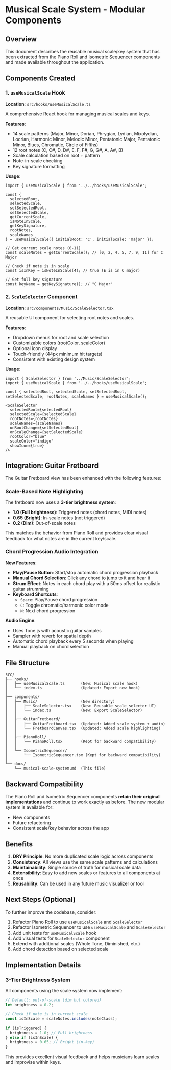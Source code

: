 # Musical Scale System - Modular Components

## Overview

This document describes the reusable musical scale/key system that has been extracted from the Piano Roll and Isometric Sequencer components and made available throughout the application.

## Components Created

### 1. `useMusicalScale` Hook
**Location**: `src/hooks/useMusicalScale.ts`

A comprehensive React hook for managing musical scales and keys.

**Features**:
- 14 scale patterns (Major, Minor, Dorian, Phrygian, Lydian, Mixolydian, Locrian, Harmonic Minor, Melodic Minor, Pentatonic Major, Pentatonic Minor, Blues, Chromatic, Circle of Fifths)
- 12 root notes (C, C#, D, D#, E, F, F#, G, G#, A, A#, B)
- Scale calculation based on root + pattern
- Note-in-scale checking
- Key signature formatting

**Usage**:
```tsx
import { useMusicalScale } from '../../hooks/useMusicalScale';

const {
  selectedRoot,
  selectedScale,
  setSelectedRoot,
  setSelectedScale,
  getCurrentScale,
  isNoteInScale,
  getKeySignature,
  rootNotes,
  scaleNames
} = useMusicalScale({ initialRoot: 'C', initialScale: 'major' });

// Get current scale notes (0-11)
const scaleNotes = getCurrentScale(); // [0, 2, 4, 5, 7, 9, 11] for C Major

// Check if note is in scale
const isInKey = isNoteInScale(4); // true (E is in C major)

// Get full key signature
const keyName = getKeySignature(); // "C Major"
```

### 2. `ScaleSelector` Component
**Location**: `src/components/Music/ScaleSelector.tsx`

A reusable UI component for selecting root notes and scales.

**Features**:
- Dropdown menus for root and scale selection
- Customizable colors (rootColor, scaleColor)
- Optional icon display
- Touch-friendly (44px minimum hit targets)
- Consistent with existing design system

**Usage**:
```tsx
import { ScaleSelector } from '../Music/ScaleSelector';
import { useMusicalScale } from '../../hooks/useMusicalScale';

const { selectedRoot, selectedScale, setSelectedRoot, setSelectedScale, rootNotes, scaleNames } = useMusicalScale();

<ScaleSelector
  selectedRoot={selectedRoot}
  selectedScale={selectedScale}
  rootNotes={rootNotes}
  scaleNames={scaleNames}
  onRootChange={setSelectedRoot}
  onScaleChange={setSelectedScale}
  rootColor="blue"
  scaleColor="indigo"
  showIcon={true}
/>
```

## Integration: Guitar Fretboard

The Guitar Fretboard view has been enhanced with the following features:

### Scale-Based Note Highlighting

The fretboard now uses a **3-tier brightness system**:
- **1.0 (Full brightness)**: Triggered notes (chord notes, MIDI notes)
- **0.65 (Bright)**: In-scale notes (not triggered)
- **0.2 (Dim)**: Out-of-scale notes

This matches the behavior from Piano Roll and provides clear visual feedback for what notes are in the current key/scale.

### Chord Progression Audio Integration

**New Features**:
- **Play/Pause Button**: Start/stop automatic chord progression playback
- **Manual Chord Selection**: Click any chord to jump to it and hear it
- **Strum Effect**: Notes in each chord play with a 50ms offset for realistic guitar strumming
- **Keyboard Shortcuts**:
  - `Space`: Play/Pause chord progression
  - `C`: Toggle chromatic/harmonic color mode
  - `N`: Next chord progression

**Audio Engine**:
- Uses Tone.js with acoustic guitar samples
- Sampler with reverb for spatial depth
- Automatic chord playback every 5 seconds when playing
- Manual playback on chord selection

## File Structure

```
src/
├── hooks/
│   ├── useMusicalScale.ts       (New: Musical scale hook)
│   └── index.ts                 (Updated: Export new hook)
│
├── components/
│   ├── Music/                   (New directory)
│   │   ├── ScaleSelector.tsx    (New: Reusable scale selector UI)
│   │   └── index.ts             (New: Export ScaleSelector)
│   │
│   ├── GuitarFretboard/
│   │   ├── GuitarFretboard.tsx  (Updated: Added scale system + audio)
│   │   └── FretboardCanvas.tsx  (Updated: Added scale highlighting)
│   │
│   ├── PianoRoll/
│   │   └── PianoRoll.tsx        (Kept for backward compatibility)
│   │
│   └── IsometricSequencer/
│       └── IsometricSequencer.tsx (Kept for backward compatibility)
│
└── docs/
    └── musical-scale-system.md  (This file)
```

## Backward Compatibility

The Piano Roll and Isometric Sequencer components **retain their original implementations** and continue to work exactly as before. The new modular system is available for:
- New components
- Future refactoring
- Consistent scale/key behavior across the app

## Benefits

1. **DRY Principle**: No more duplicated scale logic across components
2. **Consistency**: All views use the same scale patterns and calculations
3. **Maintainability**: Single source of truth for musical scale data
4. **Extensibility**: Easy to add new scales or features to all components at once
5. **Reusability**: Can be used in any future music visualizer or tool

## Next Steps (Optional)

To further improve the codebase, consider:
1. Refactor Piano Roll to use `useMusicalScale` and `ScaleSelector`
2. Refactor Isometric Sequencer to use `useMusicalScale` and `ScaleSelector`
3. Add unit tests for `useMusicalScale` hook
4. Add visual tests for `ScaleSelector` component
5. Extend with additional scales (Whole Tone, Diminished, etc.)
6. Add chord detection based on selected scale

## Implementation Details

### 3-Tier Brightness System

All components using the scale system now implement:

```typescript
// Default: out-of-scale (dim but colored)
let brightness = 0.2;

// Check if note is in current scale
const isInScale = scaleNotes.includes(noteClass);

if (isTriggered) {
  brightness = 1.0; // Full brightness
} else if (isInScale) {
  brightness = 0.65; // Bright (in-key)
}
```

This provides excellent visual feedback and helps musicians learn scales and improvise within keys.
